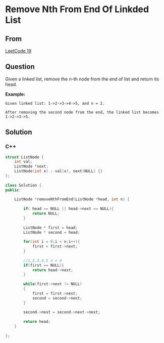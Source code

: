 # Remove Nth From End Of Linkded List 



## From

[LeetCode 19](https://leetcode.com/problems/remove-nth-node-from-end-of-list/description/)





## Question

Given a linked list, remove the *n*-th node from the end of list and return its head.

**Example:**

```
Given linked list: 1->2->3->4->5, and n = 2.

After removing the second node from the end, the linked list becomes 1->2->3->5.
```



## Solution  

### C++

```c++
struct ListNode {
    int val;
    ListNode *next;
    ListNode(int x) : val(x), next(NULL) {}
};
 
class Solution {
public:
    
    ListNode *removeNthFromEnd(ListNode *head, int n) {
        
        if( head == NULL || head->next == NULL){
            return NULL;
        }
        
        ListNode * first = head;
        ListNode * second = head;
        
        for(int i = 0;i < n;i++){
            first = first->next;
        }
        
        //1,2,3,4,5 n = 4
        if(first == NULL){
            return head->next;
        }
        
        while(first->next != NULL)
        {
            first = first->next;
            second = second->next;
        }
        
        second->next = second->next->next;
        
        return head;
    }
    
};
```

